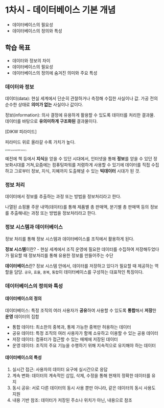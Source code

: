 # 1차시 - 데이터베이스 기본 개념

- 데이터베이스의 필요성
- 데이터베이스의 정의와 특성

## 학습 목표

- 데이터와 정보의 차이
- 데이터베이스의 필요성
- 데이터베이스의 정의에 숨겨진 의미와 주요 특성

### 데이터와 정보

데이터(data): 현실 세계에서 단순히 관찰하거나 측정해 수집한 사실이나 값. 가공 전의 순수한 상태로 **의미가 없는** 사실이나 값이다.

정보(information): 의사 결정에 유용하게 활용할 수 있도록 데이터를 처리한 결과물. 데이터를 바탕으로 **유의미하게 구조화된** 결과물이다.

[DIKW 피라미드]

피라미드 위로 올라갈 수록 가치가 높다.

<img src="https://img1.daumcdn.net/thumb/R800x0/?scode=mtistory2&amp;fname=https%3A%2F%2Ft1.daumcdn.net%2Fcfile%2Ftistory%2F99039B405D3FA1060A" alt="DIKW pyramid(DIKW 피라미드)" style="zoom:33%;" />

예전에 책 등에서 **지식**을 얻을 수 있던 시대에서, 인터넷을 통해 **정보**를 얻을 수 있던 정보화시대를 거쳐,요즘에는 컴퓨팅파워를 저렴하게 사용할 수 있기에 데이터를 직접 수집하고 그로부터 정보, 지식, 지혜까지 도출해낼 수 있는 **빅데이터** 시대가 된 것.

### 정보 처리

데이터에서 정보를 추출하는 과정 또는 방법을 정보처리라고 한다.

나열된 쇼핑몰 주문 내역(데이터)를 통해 제품별 총 판매액, 분기별 총 판매액 등의 정보를 추출해내는 과정 또는 방법을 정보처리라고 한다.

### 정보 시스템과 데이터베이스

정보 처리를 통해 정보 시스템과 데이터베이스를 조직에서 활용하게 된다.

**정보 시스템**이란? - 현실 세계에서 조직 운영에 필요한 데이터를 수집하여 저장해두었다가 필요할 때 정보처리를 통해 유용한 정보를 만들어주는 수단

**데이터베이스**란? 정보 시스템 안에서, 데이터를 저장하고 있다가 필요할 때 제공하는 역할을 담당. `공유`, `효율`, `중복`, `통합`이 데이터베이스를 구성하는 대표적인 특징이다.

### 데이터베이스의 정의와 특성

#### 데이터베이스의 정의

데이터베이스: 특정 조직의 여러 사용자가 **공유**하여 사용할 수 있도록 **통합**해서 **저장**한 **운영** 데이터의 집합

- 통합 데이터: 최소한의 중복과, 통제 가능한 중복만 허용하는 데이터
- 공유 데이터: 특정 조직의 여러 사용자가 함께 소유하고 이용할 수 있는 공용 데이터
- 저장 데이터: 컴퓨터가 접근할 수 있는 매체에 저장된 데이터
- 운영 데이터: 조직의 주요 기능을 수행하기 위해 지속적으로 유지해야 하는 데이터

#### 데이터베이스의 특성

1. 실시간 접근: 사용자의 데이터 요구에 실시간으로 응답
2. 계속 변화: 데이터의 계속적인 삽입, 삭제, 수정을 통해 현재의 정확한 데이터를 유지
3. 동시 공유: 서로 다른 데이터의 동시 사용 뿐만 아니라, 같은 데이터의 동시 사용도 지원
4. 내용 기반 참조: 데이터가 저장된 주소나 위치가 아닌, 내용으로 참조

